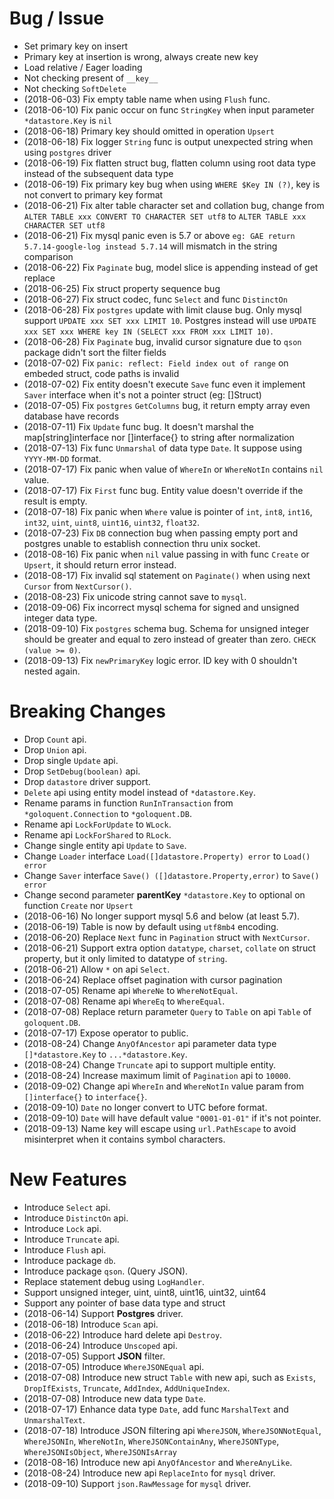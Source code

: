 # Bug / Issue

- Set primary key on insert
- Primary key at insertion is wrong, always create new key
- Load relative / Eager loading
- Not checking present of `__key__`
- Not checking `SoftDelete`
- (2018-06-03) Fix empty table name when using `Flush` func.
- (2018-06-10) Fix panic occur on func `StringKey` when input parameter `*datastore.Key` is `nil`
- (2018-06-18) Primary key should omitted in operation `Upsert`
- (2018-06-18) Fix logger `String` func is output unexpected string when using `postgres` driver
- (2018-06-19) Fix flatten struct bug, flatten column using root data type instead of the subsequent data type
- (2018-06-19) Fix primary key bug when using `WHERE $Key IN (?)`, key is not convert to primary key format
- (2018-06-21) Fix alter table character set and collation bug, change from `ALTER TABLE xxx CONVERT TO CHARACTER SET utf8` to `ALTER TABLE xxx CHARACTER SET utf8`
- (2018-06-21) Fix mysql panic even is 5.7 or above `eg: GAE return 5.7.14-google-log instead 5.7.14` will mismatch in the string comparison
- (2018-06-22) Fix `Paginate` bug, model slice is appending instead of get replace
- (2018-06-25) Fix struct property sequence bug
- (2018-06-27) Fix struct codec, func `Select` and func `DistinctOn`
- (2018-06-28) Fix `postgres` update with limit clause bug. Only mysql support `UPDATE xxx SET xxx LIMIT 10`. Postgres instead will use `UPDATE xxx SET xxx WHERE key IN (SELECT xxx FROM xxx LIMIT 10)`.
- (2018-06-28) Fix `Paginate` bug, invalid cursor signature due to `qson` package didn't sort the filter fields
- (2018-07-02) Fix `panic: reflect: Field index out of range` on embeded struct, code paths is invalid
- (2018-07-02) Fix entity doesn't execute `Save` func even it implement `Saver` interface when it's not a pointer struct (eg: []Struct)
- (2018-07-05) Fix `postgres` `GetColumns` bug, it return empty array even database have records
- (2018-07-11) Fix `Update` func bug. It doesn't marshal the map[string]interface nor []interface{} to string after normalization
- (2018-07-13) Fix func `Unmarshal` of data type `Date`. It suppose using `YYYY-MM-DD` format.
- (2018-07-17) Fix panic when value of `WhereIn` or `WhereNotIn` contains `nil` value.
- (2018-07-17) Fix `First` func bug. Entity value doesn't override if the result is empty.
- (2018-07-18) Fix panic when `Where` value is pointer of `int`, `int8`, `int16`, `int32`, `uint`, `uint8`, `uint16`, `uint32`, `float32`.
- (2018-07-23) Fix `DB` connection bug when passing empty port and postgres unable to establish connection thru unix socket.
- (2018-08-16) Fix panic when `nil` value passing in with func `Create` or `Upsert`, it should return error instead.
- (2018-08-17) Fix invalid sql statement on `Paginate()` when using next `Cursor` from `NextCursor()`.
- (2018-08-23) Fix unicode string cannot save to `mysql`.
- (2018-09-06) Fix incorrect mysql schema for signed and unsigned integer data type.
  <!-- - (2018-09-10) Fix `Upsert` bug. Primary key should omitted. -->
- (2018-09-10) Fix `postgres` schema bug. Schema for unsigned integer should be greater and equal to zero instead of greater than zero. `CHECK (value >= 0)`.
- (2018-09-13) Fix `newPrimaryKey` logic error. ID key with 0 shouldn't nested again.

# Breaking Changes

- Drop `Count` api.
- Drop `Union` api.
- Drop single `Update` api.
- Drop `SetDebug(boolean)` api.
- Drop `datastore` driver support.
- `Delete` api using entity model instead of `*datastore.Key`.
- Rename params in function `RunInTransaction` from `*goloquent.Connection` to `*goloquent.DB`.
- Rename api `LockForUpdate` to `WLock`.
- Rename api `LockForShared` to `RLock`.
- Change single entity api `Update` to `Save`.
- Change `Loader` interface `Load([]datastore.Property) error` to `Load() error`
- Change `Saver` interface `Save() ([]datastore.Property,error)` to `Save() error`
- Change second parameter **parentKey** `*datastore.Key` to optional on function `Create` nor `Upsert`
- (2018-06-16) No longer support mysql 5.6 and below (at least 5.7).
- (2018-06-19) Table is now by default using `utf8mb4` encoding.
- (2018-06-20) Replace `Next` func in `Pagination` struct with `NextCursor`.
- (2018-06-21) Support extra option `datatype`, `charset`, `collate` on struct property, but it only limited to datatype of `string`.
- (2018-06-21) Allow `*` on api `Select`.
- (2018-06-24) Replace offset pagination with cursor pagination
- (2018-07-05) Rename api `WhereNe` to `WhereNotEqual`.
- (2018-07-08) Rename api `WhereEq` to `WhereEqual`.
- (2018-07-08) Replace return parameter `Query` to `Table` on api `Table` of `goloquent.DB`.
- (2018-07-17) Expose operator to public.
- (2018-08-24) Change `AnyOfAncestor` api parameter data type `[]*datastore.Key` to `...*datastore.Key`.
- (2018-08-24) Change `Truncate` api to support multiple entity.
- (2018-08-24) Increase maximum limit of `Pagination` api to `10000`.
- (2018-09-02) Change api `WhereIn` and `WhereNotIn` value param from `[]interface{}` to `interface{}`.
- (2018-09-10) `Date` no longer convert to UTC before format.
- (2018-09-10) `Date` will have default value `"0001-01-01"` if it's not pointer.
- (2018-09-13) Name key will escape using `url.PathEscape` to avoid misinterpret when it contains symbol characters.

# New Features

- Introduce `Select` api.
- Introduce `DistinctOn` api.
- Introduce `Lock` api.
- Introduce `Truncate` api.
- Introduce `Flush` api.
- Introduce package `db`.
- Introduce package `qson`. (Query JSON).
- Replace statement debug using `LogHandler`.
- Support unsigned integer, uint, uint8, uint16, uint32, uint64
- Support any pointer of base data type and struct
- (2018-06-14) Support **Postgres** driver.
- (2018-06-18) Introduce `Scan` api.
- (2018-06-22) Introduce hard delete api `Destroy`.
- (2018-06-24) Introduce `Unscoped` api.
- (2018-07-05) Support **JSON** filter.
- (2018-07-05) Introduce `WhereJSONEqual` api.
- (2018-07-08) Introduce new struct `Table` with new api, such as `Exists`, `DropIfExists`, `Truncate`, `AddIndex`, `AddUniqueIndex`.
- (2018-07-08) Introduce new data type `Date`.
- (2018-07-17) Enhance data type `Date`, add func `MarshalText` and `UnmarshalText`.
- (2018-07-18) Introduce JSON filtering api `WhereJSON`, `WhereJSONNotEqual`, `WhereJSONIn`, `WhereNotIn`, `WhereJSONContainAny`, `WhereJSONType`, `WhereJSONIsObject`, `WhereJSONIsArray`
- (2018-08-16) Introduce new api `AnyOfAncestor` and `WhereAnyLike`.
- (2018-08-24) Introduce new api `ReplaceInto` for `mysql` driver.
- (2018-09-10) Support `json.RawMessage` for `mysql` driver.
  <!-- - (2018-09-10) Enable `ReplaceInto` api for `postgres` driver. -->
